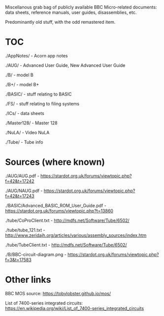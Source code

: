 Miscellanous grab bag of publicly available BBC Micro-related
documents: data sheets, reference manuals, user guides, disassemblies,
etc.

Predominantly old stuff, with the odd remastered item.

# TOC

./AppNotes/ - Acorn app notes

./AUG/ - Advanced User Guide, New Advanced User Guide

./B/ - model B

./B+/ - model B+

./BASIC/ - stuff relating to BASIC

./FS/ - stuff relating to filing systems

./ICs/ - data sheets

./Master128/ - Master 128

./NuLA/ - Video NuLA 

./Tube/ - Tube info

# Sources (where known)

./AUG/AUG.pdf - https://stardot.org.uk/forums/viewtopic.php?f=42&t=17242

./AUG/NAUG.pdf - https://stardot.org.uk/forums/viewtopic.php?f=42&t=17243

./BASIC/Advanced_BASIC_ROM_User_Guide.pdf - https://stardot.org.uk/forums/viewtopic.php?t=13860

./tube/CoProClient.txt - http://mdfs.net/Software/Tube/6502/

./tube/tube_121.txt - http://www.zeridajh.org/articles/various/assembly_sources/index.htm

./tube/TubeClient.txt - http://mdfs.net/Software/Tube/6502/

./B/BBC-circuit-diagram.png - https://stardot.org.uk/forums/viewtopic.php?f=3&t=17583

# Other links

BBC MOS source: https://tobylobster.github.io/mos/

List of 7400-series integrated circuits: https://en.wikipedia.org/wiki/List_of_7400-series_integrated_circuits
